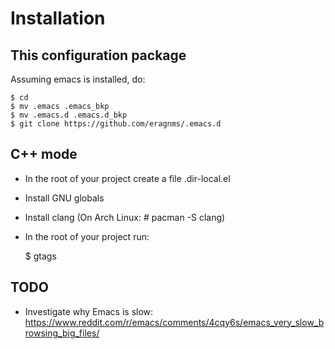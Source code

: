 # Installation #

## This configuration package ##

Assuming emacs is installed, do:

    $ cd
    $ mv .emacs .emacs_bkp
    $ mv .emacs.d .emacs.d_bkp
    $ git clone https://github.com/eragnms/.emacs.d


## C++ mode ##

- In the root of your project create a file .dir-local.el
- Install GNU globals
- Install clang (On Arch Linux: # pacman -S clang)
- In the root of your project run:

    $ gtags
    
## TODO ##

- Investigate why Emacs is slow:
  https://www.reddit.com/r/emacs/comments/4cqy6s/emacs_very_slow_browsing_big_files/

